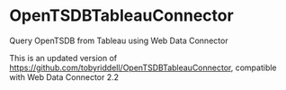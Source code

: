 # OpenTSDBTableauConnector
Query OpenTSDB from Tableau using Web Data Connector

This is an updated version of https://github.com/tobyriddell/OpenTSDBTableauConnector, compatible with Web Data Connector 2.2
